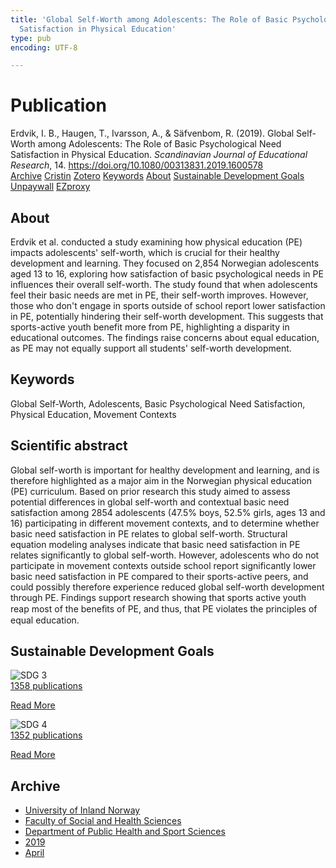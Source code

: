 ```yaml
---
title: 'Global Self-Worth among Adolescents: The Role of Basic Psychological Need
  Satisfaction in Physical Education'
type: pub
encoding: UTF-8

---
```

<h1>Publication</h1>
<article id="csl-bib-container-BZA43WT8" class="csl-bib-container">
  <div class="csl-bib-body"> <div class="csl-entry">Erdvik, I. B., Haugen, T., Ivarsson, A., &#38; Säfvenbom, R. (2019). Global Self-Worth among Adolescents: The Role of Basic Psychological Need Satisfaction in Physical Education. <i>Scandinavian Journal of Educational Research</i>, 14. <a href="https://doi.org/10.1080/00313831.2019.1600578">https://doi.org/10.1080/00313831.2019.1600578</a></div> </div>
  <div class="csl-bib-buttons">
    <a href="#taxonomy-article-BZA43WT8" alt="archive" class="csl-bib-button">Archive</a>
    <a href="https://app.cristin.no/results/show.jsf?id=1690922" alt="Cristin" class="csl-bib-button">Cristin</a>
    <a href="http://zotero.org/groups/5881554/items/BZA43WT8" alt="Zotero" class="csl-bib-button">Zotero</a>
    <a href="#keywords-article-BZA43WT8" alt="keywords" class="csl-bib-button">Keywords</a>
    <a href="#about-article-BZA43WT8" alt="about_pub" class="csl-bib-button">About</a>
    <a href="#sdg-article-BZA43WT8" alt="sdg" class="csl-bib-button">Sustainable Development Goals</a>
    <a href="https://www.tandfonline.com/doi/pdf/10.1080/00313831.2019.1600578?needAccess=true" alt="Unpaywall" class="csl-bib-button">Unpaywall</a>
    <a href="https://www.tandfonline.com/doi/pdf/10.1080/00313831.2019.1600578?needAccess=true" alt="EZproxy" class="csl-bib-button">EZproxy</a>
  </div>
  <div id="csl-bib-meta-container-BZA43WT8"></div>
</article>
<div id="csl-bib-meta-BZA43WT8" class="csl-bib-meta">
  <article id="about-article-BZA43WT8" class="about_pub-article">
    <h1>About</h1>
    Erdvik et al. conducted a study examining how physical education (PE) impacts adolescents' self-worth, which is crucial for their healthy development and learning. They focused on 2,854 Norwegian adolescents aged 13 to 16, exploring how satisfaction of basic psychological needs in PE influences their overall self-worth. The study found that when adolescents feel their basic needs are met in PE, their self-worth improves. However, those who don't engage in sports outside of school report lower satisfaction in PE, potentially hindering their self-worth development. This suggests that sports-active youth benefit more from PE, highlighting a disparity in educational outcomes. The findings raise concerns about equal education, as PE may not equally support all students' self-worth development.
  </article>
  <article id="keywords-article-BZA43WT8" class="keywords-article">
    <h1>Keywords</h1>
    Global Self-Worth, Adolescents, Basic Psychological Need Satisfaction, Physical Education, Movement Contexts
  </article>
  <article id="abstract-article-BZA43WT8" class="abstract-article">
    <h1>Scientific abstract</h1>
    Global self-worth is important for healthy development and learning, and is therefore highlighted as a major aim in the Norwegian physical education (PE) curriculum. Based on prior research this study aimed to assess potential differences in global self-worth and contextual basic need satisfaction among 2854 adolescents (47.5% boys, 52.5% girls, ages 13 and 16) participating in different movement contexts, and to determine whether basic need satisfaction in PE relates to global self-worth. Structural equation modeling analyses indicate that basic need satisfaction in PE relates significantly to global self-worth. However, adolescents who do not participate in movement contexts outside school report significantly lower basic need satisfaction in PE compared to their sports-active peers, and could possibly therefore experience reduced global self-worth development through PE. Findings support research showing that sports active youth reap most of the beneﬁts of PE, and thus, that PE violates the principles of equal education.
  </article>
  <article id="sdg-article-BZA43WT8" class="sdg-article">
    <h1>Sustainable Development Goals</h1>
    <div class="sdg-container"><div id="sdg3" class="sdg">
        <img src="{{< params subfolder >}}images/sdg/sdg03_en.png" class="image" alt="SDG 3">
        <div class="sdg-overlay">
          <a href="{{< params subfolder >}}en/archive/?sdg=3#archive" class="sdg-publication-count"><span>1358</span> publications</a>
          <p><a href="https://sdgs.un.org/goals/goal3" class="sdg-read-more">Read More</a></p>
        </div>
      </div> <div id="sdg4" class="sdg">
        <img src="{{< params subfolder >}}images/sdg/sdg04_en.png" class="image" alt="SDG 4">
        <div class="sdg-overlay">
          <a href="{{< params subfolder >}}en/archive/?sdg=4#archive" class="sdg-publication-count"><span>1352</span> publications</a>
          <p><a href="https://sdgs.un.org/goals/goal4" class="sdg-read-more">Read More</a></p>
        </div>
      </div></div>
  </article>
  <article id="taxonomy-article-BZA43WT8" class="taxonomy-article">
    <h1>Archive</h1>
    <ul>
      <li><a href="{{< params subfolder >}}en/archive/?key=3DCRN523">University of Inland Norway</a></li>
      <li><a href="{{< params subfolder >}}en/archive/?key=IDKFS3MX">Faculty of Social and Health Sciences</a></li>
      <li><a href="{{< params subfolder >}}en/archive/?key=FJXE3Z8X">Department of Public Health and Sport Sciences</a></li>
      <li><a href="{{< params subfolder >}}en/archive/?key=MXF6ZEHK">2019</a></li>
      <li><a href="{{< params subfolder >}}en/archive/?key=CZYBNWIR">April</a></li>
    </ul>
  </article>
</div>

